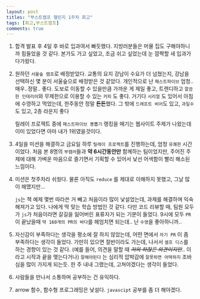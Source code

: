 ```yaml
---
layout: post
titles: "부스트캠프 챌린지 1주차 회고"
tags: [회고,부스트캠프]
comments: true
---
```




1. 합격 발표 후 4일 후 바로 입과여서 빠듯했다. 지방러분들은 머물 집도 구해야하니까 힘들었을 것 같다. 본가도 가고 싶었고, 조금 쉬고 싶었는데 눈 깜짝할 새 입과가 다가왔다.

2. 원하던 `서울숲 캠프`로 배정받았다. 교통의 요지 강남이 수요가 더 넘쳤는지, 강남을 선택하신 몇 분이 서울숲으로 배정받은 것 같았다. 개인적으로 난 `패스트파이브` 엄청..매우..정말.. 좋다. 도보로 이동할 수 있을만큼 가까운 게 제일 좋고, 트렌디하고 `깔끔한 인테리어`와 무제한으로 이용할 수 있는 `커피` 도 좋다. 거기다 `시리얼` 도 있어서 아침에 수영하고 먹었는데, 한주동안 정말 **든든**했다. 그 밖에 `드래프트 비어`도 있고, `과일수`도 있고, 2층 라운지 좋다

   릴레이 프로젝트 중에 `패스트파이브 뽕뽑기` 랭킹을 매기는 웹사이트 주제가 나왔는데 이미 있었다면 아마 내가 1위였을것이다. 

3. 4일을 미션을 해결하고 금요일 하루 `릴레이 프로젝트`를 진행하는데, 엄청 `유쾌한` 시간이었다. 처음 본 8명의 `부캠러`들과 **약 6시간동안만** 함께하는 팀이었지만, 주어진 주제에 대해 가벼운 마음으로 즐기면서 기획할 수 있어서 낯선 어색함이 빨리 해소된 느낌이다. 

4. 미션은 첫주차라 쉬웠다. 물론 아직도  `reduce` 를 제대로 이해하지 못했고, 그날 많이 헤맸지만...

    `js`는 책 예제 몇번 따라쓴 거 빼고 처음이라 많이 낯설었는데, 과제를 해결하며 익숙해져가고 있다. 나에게 딱 맞는 학습 방법인 것 같다. 다만 코드 리뷰할 때, 팀원 모두가 `js`가 처음이라면 갈길을 잃어버린 표류자가 되는 기분이 들었다. 9시에 모두 `PR`이 끝났을때 `약 160개의 PR의 바다`를 헤엄치면 되는데.. 난 `수영`을 좋아하니까..

5. 자신감이 부족하다는 생각을 평소에 잘 하지 않았는데, 어떤 면에서 `자기 PR` 이 좀 부족하다는 생각이 들었다. 가만히 있으면 절반이라도 가는데, 나서서 `셀프 디스`를 하는 경향이 있는 것 같다. (예를 들어, 의견을 말할 때 ~~*저의 하찮은 의견이지만*~~.. 이라고 시작과 끝을 맺는다거나) `잘해야된다` 는 심리적 압박감에  `잘못하면 어떡하지` 조바심을 많이 가지게 되는듯. 한 주 내내 그랬는데, 고쳐야겠다는 생각이 들었다. 

6. 사람들을 만나서 소통하며 공부하는 건 유익하다. 

7. arrow 함수, 함수형 프로그래밍은 낯설다. `javascipt` 공부를 좀 더 해야겠다. 
